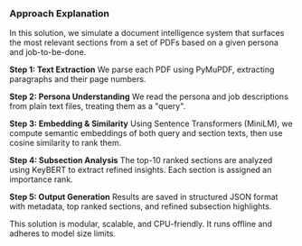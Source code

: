 ### Approach Explanation

In this solution, we simulate a document intelligence system that surfaces the most relevant sections from a set of PDFs based on a given persona and job-to-be-done.

**Step 1: Text Extraction**
We parse each PDF using PyMuPDF, extracting paragraphs and their page numbers.

**Step 2: Persona Understanding**
We read the persona and job descriptions from plain text files, treating them as a "query".

**Step 3: Embedding & Similarity**
Using Sentence Transformers (MiniLM), we compute semantic embeddings of both query and section texts, then use cosine similarity to rank them.

**Step 4: Subsection Analysis**
The top-10 ranked sections are analyzed using KeyBERT to extract refined insights. Each section is assigned an importance rank.

**Step 5: Output Generation**
Results are saved in structured JSON format with metadata, top ranked sections, and refined subsection highlights.

This solution is modular, scalable, and CPU-friendly. It runs offline and adheres to model size limits.
